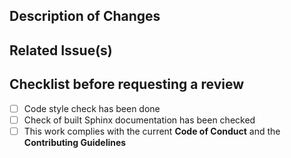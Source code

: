 ## Description of Changes

<!--- Describe the changes made in this pull request, feel free to provide links to relevant materials --->

<!--- Suggested reviewers: @username1, @username2 --->
<!--- Collaborators on this PR: @username3, @username4 --->

## Related Issue(s)

<!---  * Link to the issue(s) that this PR closes or is related to e.g. "closes #1" --->

## Checklist before requesting a review

- [ ] Code style check has been done
- [ ] Check of built Sphinx documentation has been checked
- [ ] This work complies with the current **Code of Conduct** and the **Contributing Guidelines**

